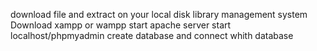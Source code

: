 download file and extract on your local disk
library management system 
Download xampp or wampp 
start apache server
start localhost/phpmyadmin
create database and connect whith database
